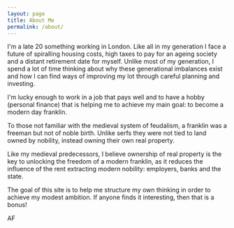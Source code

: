 ```yaml
---
layout: page
title: About Me
permalink: /about/
---
```


I'm a late 20 something working in London.  Like all in my generation I face a future of spiralling housing costs, high taxes to pay for an ageing society and a distant retirement date for myself.  Unlike most of my generation, I spend a lot of time thinking about why these generational imbalances exist and how I can find ways of improving my lot through careful planning and investing.

I'm lucky enough to work in a job that pays well and to have a hobby (personal finance) that is helping me to achieve my main goal: to become a modern day franklin.

To those not familiar with the medieval system of feudalism, a franklin was a freeman but not of noble birth.  Unlike serfs they were not tied to land owned by nobility, instead owning their own real property.

Like my medieval predecessors, I believe ownership of real property is the key to unlocking the freedom of a modern franklin, as it reduces the influence of the rent extracting modern nobility: employers, banks and the state.

The goal of this site is to help me structure my own thinking in order to achieve my modest ambition.  If anyone finds it interesting, then that is a bonus!

AF
